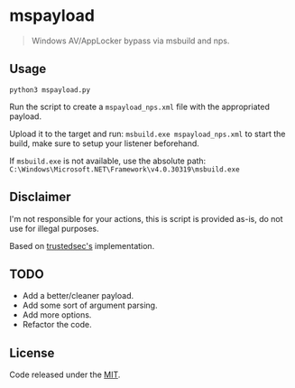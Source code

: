 # mspayload

> Windows AV/AppLocker bypass via msbuild and nps.

## Usage

`python3 mspayload.py`

Run the script to create a `mspayload_nps.xml` file with the appropriated payload.

Upload it to the target and run: `msbuild.exe mspayload_nps.xml` to start the build, make sure to setup your listener beforehand.

If `msbuild.exe` is not available, use the absolute path: `C:\Windows\Microsoft.NET\Framework\v4.0.30319\msbuild.exe`

## Disclaimer

I'm not responsible for your actions, this is script is provided as-is, do not use for illegal purposes.

Based on [trustedsec's](https://github.com/trustedsec/nps_payload) implementation.

## TODO

* Add a better/cleaner payload.
* Add some sort of argument parsing.
* Add more options.
* Refactor the code.

## License

Code released under the [MIT](LICENSE).

